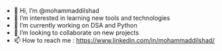 - 👋 Hi, I’m @mohammaddilshad
- 👀 I’m interested in learning new tools and technologies
- 🌱 I’m currently working on DSA and Python
- 💞️ I’m looking to collaborate on new projects
- 📫 How to reach me : https://www.linkedin.com/in/mohammaddilshad/

<!---
mohammaddilshad/mohammaddilshad is a ✨ special ✨ repository because its `README.md` (this file) appears on your GitHub profile.
You can click the Preview link to take a look at your changes.
--->
